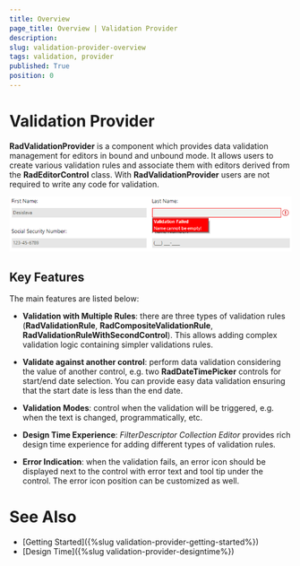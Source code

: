 ```yaml
---
title: Overview
page_title: Overview | Validation Provider
description:  
slug: validation-provider-overview
tags: validation, provider
published: True
position: 0 
---
```


#  Validation Provider

**RadValidationProvider** is a component which provides data validation management for editors in bound and unbound mode. 
It allows users to create various validation rules and associate them with editors derived from the **RadEditorControl** class. With **RadValidationProvider** users are not required to write any code for validation. 

![validation-provider-overview 001](images/validation-provider-overview001.png) 

## Key Features

The main features are listed below:

* **Validation with Multiple Rules**: there are three types of validation rules (**RadValidationRule**, **RadCompositeValidationRule**, **RadValidationRuleWithSecondControl**). This allows adding complex validation logic containing simpler validations rules.

* **Validate against another control**: perform data validation considering the value of another control, e.g. two **RadDateTimePicker** controls for start/end date selection. You can provide easy data validation ensuring that  the start date is less than the end date. 

* **Validation Modes**: control when the validation will be triggered, e.g. when the text is changed, programmatically, etc.

* **Design Time Experience**: *FilterDescriptor Collection Editor* provides rich design time experience for adding different types of validation rules. 

* **Error Indication**: when the validation fails, an error icon should be displayed next to the control with error text and tool tip under the control. The error icon position can be customized as well. 


# See Also

* [Getting Started]({%slug validation-provider-getting-started%})
* [Design Time]({%slug validation-provider-designtime%})
 
        
